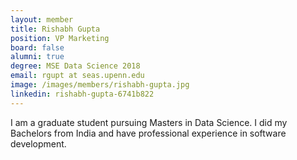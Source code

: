 ```yaml
---
layout: member
title: Rishabh Gupta
position: VP Marketing
board: false
alumni: true
degree: MSE Data Science 2018
email: rgupt at seas.upenn.edu
image: /images/members/rishabh-gupta.jpg
linkedin: rishabh-gupta-6741b822
---
```


I am a graduate student pursuing Masters in Data Science. I did my Bachelors from India and have professional experience in software development.
